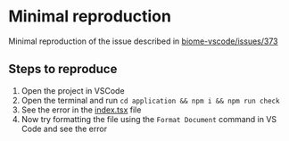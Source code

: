 Minimal reproduction
====================

Minimal reproduction of the issue described in [biome-vscode/issues/373](https://github.com/biomejs/biome-vscode/issues/373)

## Steps to reproduce

1. Open the project in VSCode
2. Open the terminal and run `cd application && npm i && npm run check`
3. See the error in the [index.tsx](/application/app-a/WebApp/src/index.tsx) file
4. Now try formatting the file using the `Format Document` command in VS Code and see the error